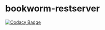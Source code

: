 # bookworm-restserver
[![Codacy Badge](https://api.codacy.com/project/badge/Grade/c44155d47a4e4a5593ec9b5f993b9fe6)](https://www.codacy.com/app/davidlday/bookworm-restserver?utm_source=github.com&utm_medium=referral&utm_content=davidlday/bookworm-restserver&utm_campaign=badger)